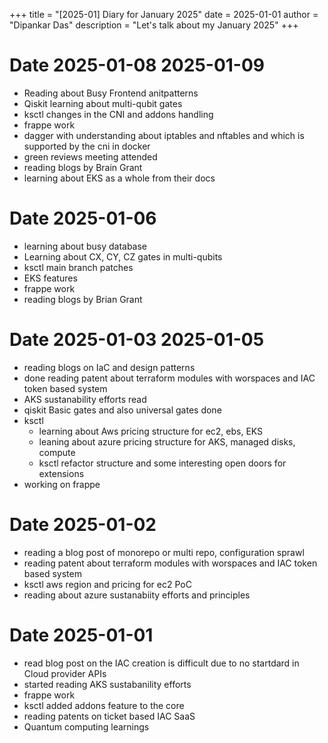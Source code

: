 +++
title = "[2025-01] Diary for January 2025"
date = 2025-01-01
author = "Dipankar Das"
description = "Let's talk about my January 2025"
+++

# Date 2025-01-08 2025-01-09
* Reading about Busy Frontend anitpatterns
* Qiskit learning about multi-qubit gates
* ksctl changes in the CNI and addons handling
* frappe work
* dagger with understanding about iptables and nftables and which is supported by the cni in docker
* green reviews meeting attended
* reading blogs by Brain Grant
* learning about EKS as a whole from their docs

# Date 2025-01-06
* learning about busy database
* Learning about CX, CY, CZ gates in multi-qubits
* ksctl main branch patches
* EKS features
* frappe work
* reading blogs by Brian Grant

# Date 2025-01-03 2025-01-05
* reading blogs on IaC and design patterns
* done reading patent about terraform modules with worspaces and IAC token based system
* AKS sustanability efforts read
* qiskit Basic gates and also universal gates done
* ksctl
  * learning about Aws pricing structure for ec2, ebs, EKS
  * leaning about azure pricing structure for AKS, managed disks, compute
  * ksctl refactor structure and some interesting open doors for extensions
* working on frappe

# Date 2025-01-02
* reading a blog post of monorepo or multi repo, configuration sprawl
* reading patent about terraform modules with worspaces and IAC token based system
* ksctl aws region and pricing for ec2 PoC
* reading about azure sustanabiity efforts and principles

# Date 2025-01-01
* read blog post on the IAC creation is difficult due to no startdard in Cloud provider APIs
* started reading AKS sustabanility efforts
* frappe work
* ksctl added addons feature to the core
* reading patents on ticket based IAC SaaS
* Quantum computing learnings
